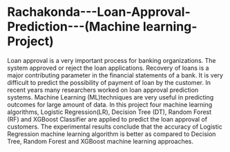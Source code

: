 # Rachakonda---Loan-Approval-Prediction---(Machine learning-Project)
Loan approval is a very important process for banking organizations. The system approved or reject the loan applications. Recovery of loans is a major contributing parameter in the financial statements of a bank. It is very difficult to predict the possibility of payment of loan by the customer. In recent years many researchers worked on loan approval prediction systems. Machine Learning (ML)techniques are very useful in predicting outcomes for large amount of data. In this project four machine learning algorithms, Logistic Regression(LR), Decision Tree (DT), Random Forest (RF) and XGBoost Classifier are applied to predict the loan approval of customers. The experimental results conclude that the accuracy of Logistic Regression machine learning algorithm is better as compared to Decision Tree, Random Forest and XGBoost machine learning approaches.
